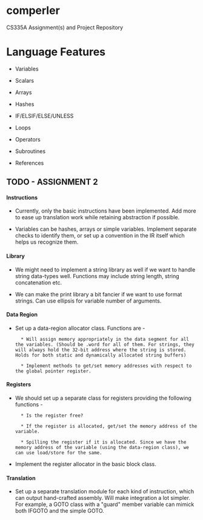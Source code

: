 # comperler
CS335A Assignment(s) and Project Repository

# Language Features

* Variables

* Scalars

* Arrays

* Hashes

* IF/ELSIF/ELSE/UNLESS

* Loops

* Operators

* Subroutines

* References

## TODO - ASSIGNMENT 2

#### Instructions

* Currently, only the basic instructions have been implemented. Add more to ease up translation work while retaining abstraction if possible.

* Variables can be hashes, arrays or simple variables. Implement separate checks to identify them, or set up a convention in the IR itself which helps us recognize them.

#### Library

* We might need to implement a string library as well if we want to handle string data-types well. Functions may include string length, string concatenation etc.

* We can make the print library a bit fancier if we want to use format strings. Can use ellipsis for variable number of arguments.

#### Data Region

* Set up a data-region allocator class. Functions are -

        * Will assign memory appropriately in the data segment for all the variables. (Should be .word for all of them. For strings, they will always hold the 32-bit address where the string is stored. Holds for both static and dynamically allocated string buffers)

        * Implement methods to get/set memory addresses with respect to the global pointer register.

#### Registers

* We should set up a separate class for registers providing the following functions -

        * Is the register free?

        * If the register is allocated, get/set the memory address of the variable.

        * Spilling the register if it is allocated. Since we have the memory address of the variable (using the data-region class), we can use load/store for the same.

* Implement the register allocator in the basic block class.

#### Translation

* Set up a separate translation module for each kind of instruction, which can output hand-crafted assembly. Will make integration a lot simpler. For example, a GOTO class with a "guard" member variable can mimick both IFGOTO and the simple GOTO.  
